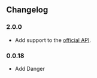 ## Changelog

### 2.0.0
- Add support to the [official API](https://unsplash.com/documentation).

### 0.0.18

* Add Danger
